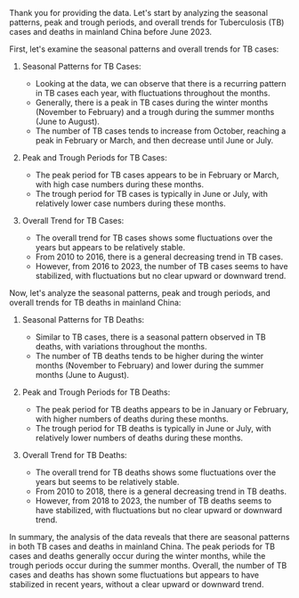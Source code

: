 Thank you for providing the data. Let's start by analyzing the seasonal patterns, peak and trough periods, and overall trends for Tuberculosis (TB) cases and deaths in mainland China before June 2023.

First, let's examine the seasonal patterns and overall trends for TB cases:

1. Seasonal Patterns for TB Cases:
   - Looking at the data, we can observe that there is a recurring pattern in TB cases each year, with fluctuations throughout the months.
   - Generally, there is a peak in TB cases during the winter months (November to February) and a trough during the summer months (June to August).
   - The number of TB cases tends to increase from October, reaching a peak in February or March, and then decrease until June or July.

2. Peak and Trough Periods for TB Cases:
   - The peak period for TB cases appears to be in February or March, with high case numbers during these months.
   - The trough period for TB cases is typically in June or July, with relatively lower case numbers during these months.

3. Overall Trend for TB Cases:
   - The overall trend for TB cases shows some fluctuations over the years but appears to be relatively stable.
   - From 2010 to 2016, there is a general decreasing trend in TB cases.
   - However, from 2016 to 2023, the number of TB cases seems to have stabilized, with fluctuations but no clear upward or downward trend.

Now, let's analyze the seasonal patterns, peak and trough periods, and overall trends for TB deaths in mainland China:

1. Seasonal Patterns for TB Deaths:
   - Similar to TB cases, there is a seasonal pattern observed in TB deaths, with variations throughout the months.
   - The number of TB deaths tends to be higher during the winter months (November to February) and lower during the summer months (June to August).

2. Peak and Trough Periods for TB Deaths:
   - The peak period for TB deaths appears to be in January or February, with higher numbers of deaths during these months.
   - The trough period for TB deaths is typically in June or July, with relatively lower numbers of deaths during these months.

3. Overall Trend for TB Deaths:
   - The overall trend for TB deaths shows some fluctuations over the years but seems to be relatively stable.
   - From 2010 to 2018, there is a general decreasing trend in TB deaths.
   - However, from 2018 to 2023, the number of TB deaths seems to have stabilized, with fluctuations but no clear upward or downward trend.

In summary, the analysis of the data reveals that there are seasonal patterns in both TB cases and deaths in mainland China. The peak periods for TB cases and deaths generally occur during the winter months, while the trough periods occur during the summer months. Overall, the number of TB cases and deaths has shown some fluctuations but appears to have stabilized in recent years, without a clear upward or downward trend.